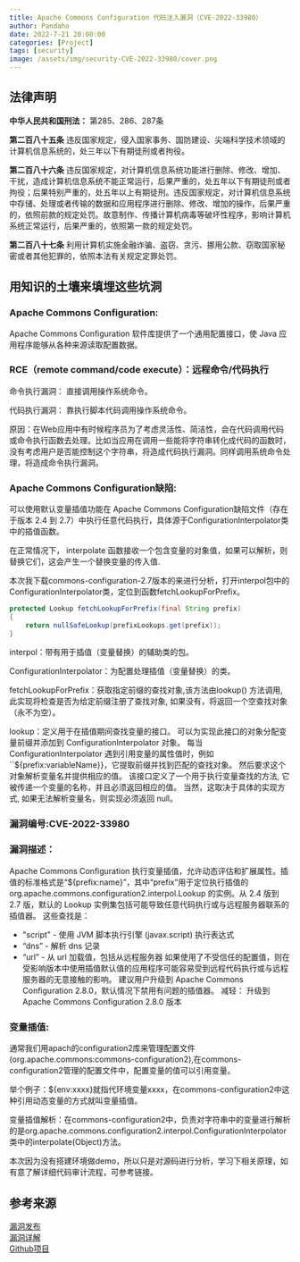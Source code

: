 ```yaml
---
title: Apache Commons Configuration 代码注入漏洞（CVE-2022-33980）
author: Pandaho
date: 2022-7-21 20:00:00 
categories: [Project] 
tags: [security]
image: /assets/img/security-CVE-2022-33980/cover.png
---
```





## 法律声明

**中华人民共和国刑法：** 第285、286、287条

**第二百八十五条** 违反国家规定，侵入国家事务、国防建设、尖端科学技术领域的计算机信息系统的，处三年以下有期徒刑或者拘役。

**第二百八十六条** 违反国家规定，对计算机信息系统功能进行删除、修改、增加、干扰，造成计算机信息系统不能正常运行，后果严重的，处五年以下有期徒刑或者拘役；后果特别严重的，处五年以上有期徒刑。违反国家规定，对计算机信息系统中存储、处理或者传输的数据和应用程序进行删除、修改、增加的操作，后果严重的，依照前款的规定处罚。故意制作、传播计算机病毒等破坏性程序，影响计算机系统正常运行，后果严重的，依照第一款的规定处罚。

**第二百八十七条** 利用计算机实施金融诈骗、盗窃、贪污、挪用公款、窃取国家秘密或者其他犯罪的，依照本法有关规定定罪处罚。



## 用知识的土壤来填埋这些坑洞

### Apache Commons Configuration:

Apache Commons Configuration 软件库提供了一个通用配置接口，使 Java 应用程序能够从各种来源读取配置数据。

###  RCE（remote command/code execute）：远程命令/代码执行

​命令执行漏洞： 直接调用操作系统命令。

代码执行漏洞： 靠执行脚本代码调用操作系统命令。

原因：在Web应用中有时候程序员为了考虑灵活性、简洁性，会在代码调用代码或命令执行函数去处理。比如当应用在调用一些能将字符串转化成代码的函数时，没有考虑用户是否能控制这个字符串，将造成代码执行漏洞。同样调用系统命令处理，将造成命令执行漏洞。


###  Apache Commons Configuration缺陷:

可以使用默认变量插值功能在 Apache Commons Configuration缺陷文件（存在于版本 2.4 到 2.7）中执行任意代码执行，具体源于ConfigurationInterpolator类中的插值函数。 

在正常情况下， interpolate 函数接收一个包含变量的对象值，如果可以解析，则替换它们，这会产生一个替换变量的传入值.

本次我下载commons-configuration-2.7版本的来进行分析，打开interpol包中的ConfigurationInterpolator类，定位到函数fetchLookupForPrefix。


```java
protected Lookup fetchLookupForPrefix(final String prefix)
{
    return nullSafeLookup(prefixLookups.get(prefix));
}
```

interpol：带有用于插值（变量替换）的辅助类的包。

ConfigurationInterpolator：为配置处理插值（变量替换）的类。

fetchLookupForPrefix：获取指定前缀的查找对象,该方法由lookup() 方法调用, 此实现将检查是否为给定前缀注册了查找对象, 如果没有，将返回一个空查找对象（永不为空）。

lookup：定义用于在插值期间查找变量的接口。
可以为实现此接口的对象分配变量前缀并添加到 ConfigurationInterpolator 对象。 每当 ConfigurationInterpolator 遇到引用变量的属性值时，例如 ``${prefix:variableName}}，它提取前缀并找到匹配的查找对象。 然后要求这个对象解析变量名并提供相应的值。
该接口定义了一个用于执行变量查找的方法, 它被传递一个变量的名称，并且必须返回相应的值。 当然，这取决于具体的实现方式, 如果无法解析变量名，则实现必须返回 null。


### 漏洞编号:CVE-2022-33980

### 漏洞描述：

 Apache Commons Configuration 执行变量插值，允许动态评估和扩展属性。插值的标准格式是“${prefix:name}”，其中“prefix”用于定位执行插值的 org.apache.commons.configuration2.interpol.Lookup 的实例。从 2.4 版到 2.7 版，默认的 Lookup 实例集包括可能导致任意代码执行或与远程服务器联系的插值器。
这些查找是：
 - "script" - 使用 JVM 脚本执行引擎 (javax.script) 执行表达式 
- “dns” - 解析 dns 记录
 - “url” - 从 url 加载值，包括从远程服务器 
如果使用了不受信任的配置值，则在受影响版本中使用插值默认值的应用程序可能容易受到远程代码执行或与远程服务器的无意接触的影响。 
建议用户升级到 Apache Commons Configuration 2.8.0，默认情况下禁用有问题的插值器。 
减轻： 升级到 Apache Commons Configuration 2.8.0 版本

### 变量插值:
通常我们用apach的configuration2库来管理配置文件(org.apache.commons:commons-configuration2),在commons-configuration2管理的配置文件中，配置变量的值可以引用变量。

举个例子：${env:xxxx}就指代环境变量xxxx，在commons-configuration2中这种引用动态变量的方式就叫变量插值。

变量插值解析：在commons-configuration2中，负责对字符串中的变量进行解析的是org.apache.commons.configuration2.interpol.ConfigurationInterpolator类中的interpolate(Object)方法。

本次因为没有搭建环境做demo，所以只是对源码进行分析，学习下相关原理，如有意了解详细代码审计流程，可参考链接。


## 参考来源

[漏洞发布](https://lists.apache.org/thread/tdf5n7j80lfxdhs2764vn0xmpfodm87s)  
[漏洞详解](https://www.freebuf.com/vuls/339633.html)  
[Github项目](https://github.com/apache/commons-configuration/tree/rel/commons-configuration-2.7)